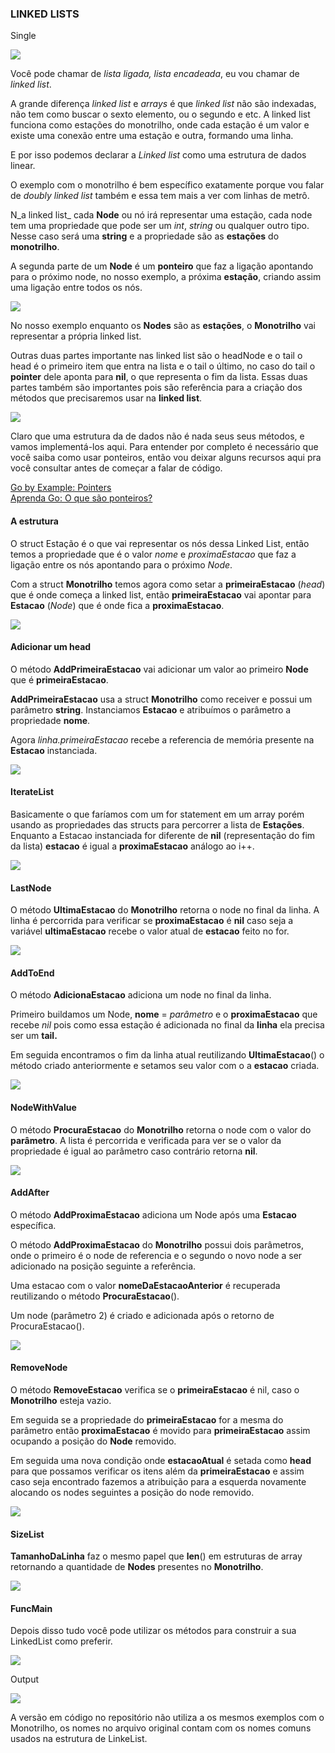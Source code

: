 ### LINKED LISTS

Single

![](https://cdn-images-1.medium.com/max/800/1*pC4OofsOSxQj3K_3cDM3dg.png)

Você pode chamar de _lista ligada, lista encadeada_, eu vou chamar de _linked list_.

A grande diferença _linked list_ e _arrays_ é que _linked list_ não são indexadas, não tem como buscar o sexto elemento, ou o segundo e etc. A linked list funciona como estações do monotrilho, onde cada estação é um valor e existe uma conexão entre uma estação e outra, formando uma linha.

E por isso podemos declarar a _Linked list_ como uma estrutura de dados linear.

O exemplo com o monotrilho é bem específico exatamente porque vou falar de _doubly linked list_ também e essa tem mais a ver com linhas de metrô.

N_a linked list_ cada **Node** ou nó irá representar uma estação, cada node tem uma propriedade que pode ser um _int_, _string_ ou qualquer outro tipo. Nesse caso será uma **string** e a propriedade são as **estações** do **monotrilho**.

A segunda parte de um **Node** é um **ponteiro** que faz a ligação apontando para o próximo node, no nosso exemplo, a próxima **estação**, criando assim uma ligação entre todos os nós.

![](https://cdn-images-1.medium.com/max/800/1*UDg8GhUQD8X-_2DxVK-KAw.png)

No nosso exemplo enquanto os **Nodes** são as **estações**, o **Monotrilho** vai representar a própria linked list.

Outras duas partes importante nas linked list são o headNode e o tail o head é o primeiro item que entra na lista e o tail o último, no caso do tail o **pointer** dele aponta para **nil**, o que representa o fim da lista. Essas duas partes também são importantes pois são referência para a criação dos métodos que precisaremos usar na **linked list**.

![](https://cdn-images-1.medium.com/max/800/1*V89SwrMrm2agrgn1Ymk0og.png)

Claro que uma estrutura da de dados não é nada seus seus métodos, e vamos implementá-los aqui. Para entender por completo é necessário que você saiba como usar ponteiros, então vou deixar alguns recursos aqui pra você consultar antes de começar a falar de código.

[Go by Example: Pointers](https://gobyexample.com/pointers)  
[Aprenda Go: O que são ponteiros?](https://www.youtube.com/watch?v=l2YJ-5GpGr8)

#### A estrutura

  

O struct Estação é o que vai representar os nós dessa Linked List, então temos a propriedade que é o valor _nome_ e _proximaEstacao_ que faz a ligação entre os nós apontando para o próximo _Node_.

Com a struct **Monotrilho** temos agora como setar a **primeiraEstacao** (_head_) que é onde começa a linked list, então **primeiraEstacao** vai apontar para **Estacao** (_Node_) que é onde fica a **proximaEstacao**.

![](https://cdn-images-1.medium.com/max/800/1*YYSdowi88jCwKCDAh2O_eQ.png)

#### Adicionar um head

  

O método **AddPrimeiraEstacao** vai adicionar um valor ao primeiro **Node** que é **primeiraEstacao**.

**AddPrimeiraEstacao** usa a struct **Monotrilho** como receiver e possui um parâmetro **string**. Instanciamos **Estacao** e atribuímos o parâmetro a propriedade **nome**.

Agora _linha.primeiraEstacao_ recebe a referencia de memória presente na **Estacao** instanciada.

![](https://cdn-images-1.medium.com/max/800/1*_GnsMeyv5zODTo7e1tyXhQ.png)

#### IterateList

  

Basicamente o que faríamos com um for statement em um array porém usando as propriedades das structs para percorrer a lista de **Estações**.  
Enquanto a Estacao instanciada for diferente de **nil** (representação do fim da lista) **estacao** é igual a **proximaEstacao** análogo ao i++.

![](https://cdn-images-1.medium.com/max/800/1*hkWR9tGSmQ2IsRsXaw8Khg.png)

#### LastNode

  

O método **UltimaEstacao** do **Monotrilho** retorna o node no final da linha. A linha é percorrida para verificar se **proximaEstacao** é **nil** caso seja a variável **ultimaEstacao** recebe o valor atual de **estacao** feito no for.

![](https://cdn-images-1.medium.com/max/800/1*SrS_ZToG2wJdurCNuFd0Ag.png)

#### AddToEnd

  

O método **AdicionaEstacao** adiciona um node no final da linha.

Primeiro buildamos um Node, **nome** = _parâmetro_ e o **proximaEstacao** que recebe _nil_ pois como essa estação é adicionada no final da **linha** ela precisa ser um **tail.**

Em seguida encontramos o fim da linha atual reutilizando **UltimaEstacao**() o método criado anteriormente e setamos seu valor com o a **estacao** criada.

![](https://cdn-images-1.medium.com/max/800/1*51btxEhiHDqi1RVzOHtQlQ.png)

#### NodeWithValue

  

O método **ProcuraEstacao** do **Monotrilho** retorna o node com o valor do **parâmetro**. A lista é percorrida e verificada para ver se o valor da propriedade é igual ao parâmetro caso contrário retorna **nil**.

![](https://cdn-images-1.medium.com/max/800/1*PcW6E39we4kypRcb8Z9rpA.png)

#### AddAfter

  

O método **AddProximaEstacao** adiciona um Node após uma **Estacao** específica.

O método **AddProximaEstacao** do **Monotrilho** possui dois parâmetros, onde o primeiro é o node de referencia e o segundo o novo node a ser adicionado na posição seguinte a referência.

Uma estacao com o valor **nomeDaEstacaoAnterior** é recuperada reutilizando o método **ProcuraEstacao**().

Um node (parâmetro 2) é criado e adicionada após o retorno de ProcuraEstacao().

![](https://cdn-images-1.medium.com/max/800/1*QDGjOopnL07eONhwm62WzA.png)

#### RemoveNode

  

O método **RemoveEstacao** verifica se o **primeiraEstacao** é nil, caso o **Monotrilho** esteja vazio.

Em seguida se a propriedade do **primeiraEstacao** for a mesma do parâmetro então **proximaEstacao** é movido para **primeiraEstacao** assim ocupando a posição do **Node** removido.

Em seguida uma nova condição onde **estacaoAtual** é setada como **head** para que possamos verificar os itens além da **primeiraEstacao** e assim caso seja encontrado fazemos a atribuição para a esquerda novamente alocando os nodes seguintes a posição do node removido.

![](https://cdn-images-1.medium.com/max/800/1*Krs67Ns0IqHJspHjU6oGIQ.png)

#### SizeList

  

**TamanhoDaLinha** faz o mesmo papel que **len**() em estruturas de array retornando a quantidade de **Nodes** presentes no **Monotrilho**.

![](https://cdn-images-1.medium.com/max/800/1*zN1OSseP8r_6TjmQJ4D1vQ.png)

#### FuncMain

  

Depois disso tudo você pode utilizar os métodos para construir a sua LinkedList como preferir.

![](https://cdn-images-1.medium.com/max/800/1*BX3JGQ868P47nA1yyWGt8A.png)

Output

![](https://cdn-images-1.medium.com/max/800/1*naXrVJgxxdgsmzI11ZvXiQ.png)

A versão em código no repositório não utiliza a os mesmos exemplos com o Monotrilho, os nomes no arquivo original contam com os nomes comuns usados na estrutura de LinkeList.
